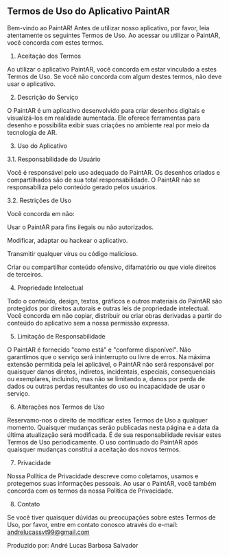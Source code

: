 ## Termos de Uso do Aplicativo PaintAR

Bem-vindo ao PaintAR! Antes de utilizar nosso aplicativo, por favor, leia atentamente os seguintes Termos de Uso. Ao acessar ou utilizar o PaintAR, você concorda com estes termos.

1. Aceitação dos Termos

Ao utilizar o aplicativo PaintAR, você concorda em estar vinculado a estes Termos de Uso. Se você não concorda com algum destes termos, não deve usar o aplicativo.

2. Descrição do Serviço

O PaintAR é um aplicativo desenvolvido para criar desenhos digitais e visualizá-los em realidade aumentada. Ele oferece ferramentas para desenho e possibilita exibir suas criações no ambiente real por meio da tecnologia de AR.

3. Uso do Aplicativo

3.1. Responsabilidade do Usuário

Você é responsável pelo uso adequado do PaintAR. Os desenhos criados e compartilhados são de sua total responsabilidade. O PaintAR não se responsabiliza pelo conteúdo gerado pelos usuários.

3.2. Restrições de Uso

Você concorda em não:

Usar o PaintAR para fins ilegais ou não autorizados.

Modificar, adaptar ou hackear o aplicativo.

Transmitir qualquer vírus ou código malicioso.

Criar ou compartilhar conteúdo ofensivo, difamatório ou que viole direitos de terceiros.

4. Propriedade Intelectual

Todo o conteúdo, design, textos, gráficos e outros materiais do PaintAR são protegidos por direitos autorais e outras leis de propriedade intelectual. Você concorda em não copiar, distribuir ou criar obras derivadas a partir do conteúdo do aplicativo sem a nossa permissão expressa.

5. Limitação de Responsabilidade

O PaintAR é fornecido "como está" e "conforme disponível". Não garantimos que o serviço será ininterrupto ou livre de erros. Na máxima extensão permitida pela lei aplicável, o PaintAR não será responsável por quaisquer danos diretos, indiretos, incidentais, especiais, consequenciais ou exemplares, incluindo, mas não se limitando a, danos por perda de dados ou outras perdas resultantes do uso ou incapacidade de usar o serviço.

6. Alterações nos Termos de Uso

Reservamo-nos o direito de modificar estes Termos de Uso a qualquer momento. Quaisquer mudanças serão publicadas nesta página e a data da última atualização será modificada. É de sua responsabilidade revisar estes Termos de Uso periodicamente. O uso continuado do PaintAR após quaisquer mudanças constitui a aceitação dos novos termos.

7. Privacidade

Nossa Política de Privacidade descreve como coletamos, usamos e protegemos suas informações pessoais. Ao usar o PaintAR, você também concorda com os termos da nossa Política de Privacidade.

8. Contato

Se você tiver quaisquer dúvidas ou preocupações sobre estes Termos de Uso, por favor, entre em contato conosco através do e-mail: andrelucassvt99@gmail.com

Produzido por: André Lucas Barbosa Salvador 

